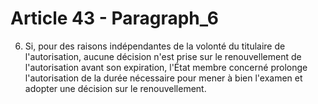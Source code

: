 # Article 43 - Paragraph_6

6. Si, pour des raisons indépendantes de la volonté du titulaire de l'autorisation, aucune décision n'est prise sur le renouvellement de l'autorisation avant son expiration, l'État membre concerné prolonge l'autorisation de la durée nécessaire pour mener à bien l'examen et adopter une décision sur le renouvellement.
